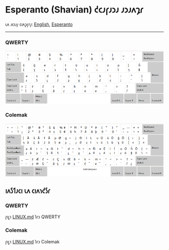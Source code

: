 # Esperanto \(Shavian\) 𐑒𐑤𐑨𐑝𐑨𐑮𐑨 𐑨𐑮𐑨𐑵𐑡𐑩

𐑧𐑵 𐑨𐑤𐑦𐑨𐑢 𐑤𐑦𐑵𐑜𐑝𐑩𐑢: [English](README.md), [Esperanto](README.eo.md)

---

### QWERTY

![𐑨𐑵𐑑𐑨𐑘𐑮𐑦𐑜𐑨𐑮𐑛𐑪 𐑧𐑕𐑐𐑧𐑮𐑨𐑵𐑑𐑩 𐑖𐑨𐑝𐑨 qwerty](preview_qwerty.png)

### Colemak

![𐑨𐑵𐑑𐑨𐑘𐑮𐑦𐑜𐑨𐑮𐑛𐑪 𐑧𐑕𐑐𐑧𐑮𐑨𐑵𐑑𐑩 𐑖𐑨𐑝𐑨 colemak](preview_colemak.png)

## 𐑦𐑵𐑕𐑑𐑨𐑤𐑦 𐑧𐑵 𐑤𐑦𐑵𐑪𐑒𐑕𐑩

### QWERTY

𐑝𐑦𐑛𐑪 [LINUX.md](./LINUX.eo_shaw.md#qwerty) 𐑐𐑩𐑮 QWERTY

### Colemak

𐑝𐑦𐑛𐑪 [LINUX.md](./LINUX.eo_shaw.md#colemak) 𐑐𐑩𐑮 Colemak
